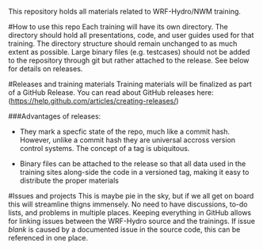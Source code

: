 This repository holds all materials related to WRF-Hydro/NWM training.

#How to use this repo
Each training will have its own directory. The directory should hold all presentations, code, and user guides used for that training. The directory structure should remain unchanged to as much extent as possible. Large binary files (e.g. testcases) should not be added to the repository through git but rather attached to the release. See below for details on releases.

#Releases and training materials
Training materials will be finalized as part of a GitHub Release. You can read about GitHub releases here: (https://help.github.com/articles/creating-releases/)

###Advantages of releases:

* They mark a specfic state of the repo, much like a commit hash. However, unlike a commit hash they are universal accross version control systems. The concept of a tag is ubiquitous. 

* Binary files can be attached to the release so that all data used in the training sites along-side the code in a versioned tag, making it easy to distribute the proper materials

#Issues and projects
This is maybe pie in the sky, but if we all get on board this will streamline thigns immensely. No need to have discussions, to-do lists, and problems in multiple places. Keeping everything in GitHub allows for linking issues between the WRF-Hydro source and the trainings. If issue *blank* is caused by a documented issue in the source code, this can be referenced in one place. 

